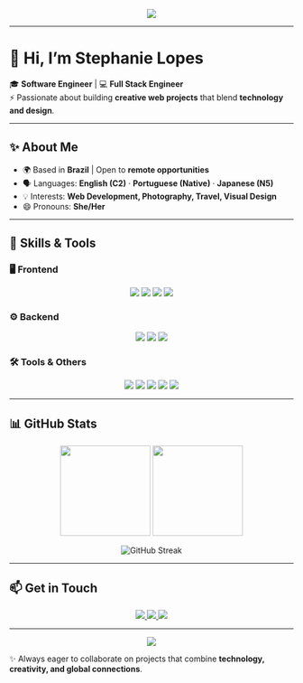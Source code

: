 <!-- Banner -->
<p align="center">
  <img src="https://capsule-render.vercel.app/api?type=waving&color=0:0A66C2,100:61DAFB&height=200&section=header&text=Stephanie%20Lopes%20👩‍💻&fontSize=40&fontColor=ffffff&animation=fadeIn&fontAlignY=35"/>
</p>

---

# 👋 Hi, I’m Stephanie Lopes  

🎓 **Software Engineer** | 💻 **Full Stack Engineer**  
⚡ Passionate about building **creative web projects** that blend **technology and design**.  

---

## ✨ About Me  
- 🌍 Based in **Brazil** | Open to **remote opportunities**  
- 🗣️ Languages: **English (C2)** · **Portuguese (Native)** · **Japanese (N5)**  
- 💡 Interests: **Web Development, Photography, Travel, Visual Design**  
- 😄 Pronouns: **She/Her**  

---

## 🚀 Skills & Tools  

### 🖥️ Frontend
<p align="center">
  <img src="https://img.shields.io/badge/HTML5-E34F26?style=for-the-badge&logo=html5&logoColor=white&animation=fade"/>
  <img src="https://img.shields.io/badge/CSS3-1572B6?style=for-the-badge&logo=css3&logoColor=white&animation=fade"/>
  <img src="https://img.shields.io/badge/JavaScript-F7DF1E?style=for-the-badge&logo=javascript&logoColor=black&animation=fade"/>
  <img src="https://img.shields.io/badge/React-20232A?style=for-the-badge&logo=react&logoColor=61DAFB&animation=fade"/>
</p>

### ⚙️ Backend
<p align="center">
  <img src="https://img.shields.io/badge/Python-3776AB?style=for-the-badge&logo=python&logoColor=white&animation=fade"/>
  <img src="https://img.shields.io/badge/Flask-000000?style=for-the-badge&logo=flask&logoColor=white&animation=fade"/>
  <img src="https://img.shields.io/badge/Django-092E20?style=for-the-badge&logo=django&logoColor=white&animation=fade"/>
</p>

### 🛠️ Tools & Others
<p align="center">
  <img src="https://img.shields.io/badge/Git-F05032?style=for-the-badge&logo=git&logoColor=white&animation=fade"/>
  <img src="https://img.shields.io/badge/GitHub-181717?style=for-the-badge&logo=github&logoColor=white&animation=fade"/>
  <img src="https://img.shields.io/badge/Docker-2496ED?style=for-the-badge&logo=docker&logoColor=white&animation=fade"/>
  <img src="https://img.shields.io/badge/MySQL-4479A1?style=for-the-badge&logo=mysql&logoColor=white&animation=fade"/>
  <img src="https://img.shields.io/badge/Agile-0288D1?style=for-the-badge&logo=atlassian&logoColor=white&animation=fade"/>
</p>

---

## 📊 GitHub Stats  
<p align="center">
  <!-- Commits -->
  <img height="160em" src="https://github-readme-stats.vercel.app/api?username=stephanie-lops&show_icons=true&theme=radical&count_private=true&include_all_commits=true"/>
  
  <!-- Top Languages -->
  <img height="160em" src="https://github-readme-stats.vercel.app/api/top-langs/?username=stephanie-lops&layout=compact&langs_count=8&theme=radical"/>
</p>

<p align="center">
  <!-- GitHub Streak -->
  <img src="https://github-readme-streak-stats.herokuapp.com/?user=stephanie-lops&theme=radical" alt="GitHub Streak"/>
</p>

---

## 📫 Get in Touch  
<p align="center">
  <a href="mailto:stephanielopees@gmail.com">
    <img src="https://img.shields.io/badge/Email-D14836?style=for-the-badge&logo=gmail&logoColor=white&animation=fade"/>
  </a>
  <a href="https://www.linkedin.com/in/stephanie-lops">
    <img src="https://img.shields.io/badge/LinkedIn-0A66C2?style=for-the-badge&logo=linkedin&logoColor=white&animation=fade"/>
  </a>
  <a href="#">
    <img src="https://img.shields.io/badge/Portfolio-FF4088?style=for-the-badge&logo=vercel&logoColor=white&animation=fade"/>
  </a>
</p>

---

<!-- Footer Banner -->
<p align="center">
  <img src="https://capsule-render.vercel.app/api?type=waving&color=0:61DAFB,100:0A66C2&height=120&section=footer"/>
</p>

✨ Always eager to collaborate on projects that combine **technology, creativity, and global connections**.


<!---
- 👋 Hi, I’m Stephanie Lopes
- 🎓 Software Engineer
- ⚡ Creative web development projects
- ✨ Languages: English, Portuguese, Japanese
- 📍  Brazil (Open to remote work)
- 📫 How to reach me: stephanielopees@gmail.com
- 😄 Pronouns: She/Her
stephanie-lops/stephanie-lops is a ✨ special ✨ repository because its `README.md` (this file) appears on your GitHub profile.
You can click the Preview link to take a look at your changes.
- ⚡ Fun fact: I'm also a photographer

[![Portfolio](https://img.shields.io/badge/Portfolio-FF4088?style=for-the-badge&logo=vercel&logoColor=white)](#)  
💞️ 
--->
